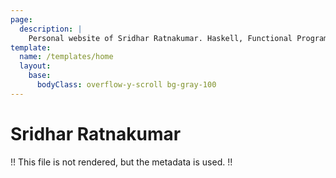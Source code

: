 ```yaml
---
page:
  description: |
    Personal website of Sridhar Ratnakumar. Haskell, Functional Programming, Blockchain, Quebec, Canada.
template:
  name: /templates/home
  layout:
    base:
      bodyClass: overflow-y-scroll bg-gray-100
---
```


# Sridhar Ratnakumar

!! This file is not rendered, but the metadata is used. !!

